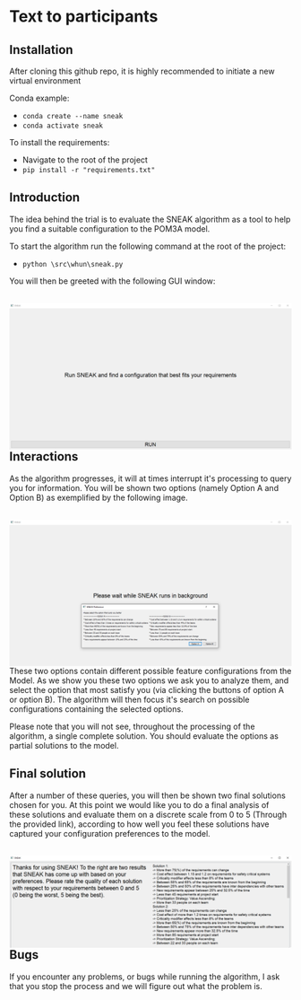 #  Text to participants

## Installation

After cloning this github repo, it is highly recommended to initiate a new virtual environment 


Conda example:
* ``conda create --name sneak``
* ``conda activate sneak``


To install the requirements:

* Navigate to the root of the project
* ``pip install -r "requirements.txt"``

## Introduction
The idea behind the trial is to evaluate the SNEAK algorithm as a tool to help you find a suitable configuration to the POM3A model.

To start the algorithm run the following command at the root of the project:

* ``python \src\whun\sneak.py``

You will then be greeted with the following GUI window:

<br />
<img src="../images/screensnaps/startscreen.png"
     style="float: left; margin-right: 8px;" />
<br />
<br />

## Interactions
As the algorithm progresses, it will at times interrupt it's processing to query you for information. You will be shown two options (namely Option A and Option B) as exemplified by the following image.

<br />
<img src="../images/screensnaps/sneakinteraction.png"
     style="float: left; margin-right: 8px;" />
<br />
<br />

These two options contain different possible feature configurations from the Model. As we show you these two options we ask you to analyze them, and select the option that most satisfy you (via clicking the buttons of option A or option B). The algorithm will then focus it's search on possible configurations containing the selected options.


Please note that you will not see, throughout the processing of the algorithm, a single complete solution. You should evaluate the options as partial solutions to the model. 


## Final solution
After a number of these queries, you will then be shown two final solutions chosen for you. At this point we would like you to do a final analysis of these solutions and evaluate them on a discrete scale from 0 to 5 (Through the provided link), according to how well you feel these solutions have captured your configuration preferences to the model.

<br />
<img src="../images/screensnaps/finalscreen.png"
     style="float: left; margin-right: 8px;" />
<br />
<br />


## Bugs
If you encounter any problems, or bugs while running the algorithm, I ask that you stop the process and we will figure out what the problem is.